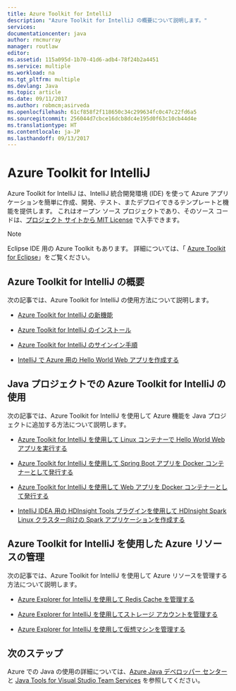 ```yaml
---
title: Azure Toolkit for IntelliJ
description: "Azure Toolkit for IntelliJ の概要について説明します。"
services: 
documentationcenter: java
author: rmcmurray
manager: routlaw
editor: 
ms.assetid: 115a095d-1b70-41d6-adb4-78f24b2a4451
ms.service: multiple
ms.workload: na
ms.tgt_pltfrm: multiple
ms.devlang: Java
ms.topic: article
ms.date: 09/11/2017
ms.author: robmcm;asirveda
ms.openlocfilehash: 61cf858f2f118650c34c299634fc0c47c22fd6a5
ms.sourcegitcommit: 256044d7cbce16dcb8dc4e195d0f63c10cb44d4e
ms.translationtype: HT
ms.contentlocale: ja-JP
ms.lasthandoff: 09/13/2017
---
```

# <a name="azure-toolkit-for-intellij"></a>Azure Toolkit for IntelliJ
Azure Toolkit for IntelliJ は、IntelliJ 統合開発環境 (IDE) を使って Azure アプリケーションを簡単に作成、開発、テスト、またデプロイできるテンプレートと機能を提供します。 これはオープン ソース プロジェクトであり、そのソース コードは、[プロジェクト サイトから MIT License](https://github.com/microsoft/azure-tools-for-java) で入手できます。

> [!NOTE]
> Eclipse IDE 用の Azure Toolkit もあります。 詳細については、「 [Azure Toolkit for Eclipse](../eclipse/azure-toolkit-for-eclipse.md)」をご覧ください。
> 
> 

## <a name="get-started-with-the-azure-toolkit-for-intellij"></a>Azure Toolkit for IntelliJ の概要
次の記事では、Azure Toolkit for IntelliJ の使用方法について説明します。

* [Azure Toolkit for IntelliJ の新機能](azure-toolkit-for-intellij-whats-new.md)

* [Azure Toolkit for IntelliJ のインストール](azure-toolkit-for-intellij-installation.md)

* [Azure Toolkit for IntelliJ のサインイン手順](azure-toolkit-for-intellij-sign-in-instructions.md)

* [IntelliJ で Azure 用の Hello World Web アプリを作成する](/azure/app-service-web/app-service-web-intellij-create-hello-world-web-app)

## <a name="use-the-azure-toolkit-for-intellij-with-your-java-projects"></a>Java プロジェクトでの Azure Toolkit for IntelliJ の使用
次の記事では、Azure Toolkit for IntelliJ を使用して Azure 機能を Java プロジェクトに追加する方法について説明します。

* [Azure Toolkit for IntelliJ を使用して Linux コンテナーで Hello World Web アプリを実行する](azure-toolkit-for-intellij-hello-world-web-app-linux.md)

* [Azure Toolkit for IntelliJ を使用して Spring Boot アプリを Docker コンテナーとして発行する](azure-toolkit-for-intellij-publish-spring-boot-docker-app.md)

* [Azure Toolkit for IntelliJ を使用して Web アプリを Docker コンテナーとして発行する](azure-toolkit-for-intellij-publish-as-docker-container.md)

* [IntelliJ IDEA 用の HDInsight Tools プラグインを使用して HDInsight Spark Linux クラスター向けの Spark アプリケーションを作成する](/azure/hdinsight/hdinsight-apache-spark-intellij-tool-plugin)

## <a name="manage-azure-resources-using-the-azure-toolkit-for-intellij"></a>Azure Toolkit for IntelliJ を使用した Azure リソースの管理
次の記事では、Azure Toolkit for IntelliJ を使用して Azure リソースを管理する方法について説明します。

* [Azure Explorer for IntelliJ を使用して Redis Cache を管理する](azure-toolkit-for-intellij-managing-redis-caches-using-azure-explorer.md)

* [Azure Explorer for IntelliJ を使用してストレージ アカウントを管理する](azure-toolkit-for-intellij-managing-virtual-machines-using-azure-explorer.md)

* [Azure Explorer for IntelliJ を使用して仮想マシンを管理する](azure-toolkit-for-intellij-managing-storage-accounts-using-azure-explorer.md)

## <a name="next-steps"></a>次のステップ

Azure での Java の使用の詳細については、[Azure Java デベロッパー センター](https://azure.microsoft.com/develop/java/)と [Java Tools for Visual Studio Team Services](https://java.visualstudio.com/) を参照してください。

<!-- [!INCLUDE [azure-toolkit-additional-resources](../includes/azure-toolkit-additional-resources.md)] -->

<!-- URL List -->

[Azure Java Developer Center]: https://azure.microsoft.com/develop/java/
[Java Tools for Visual Studio Team Services]: https://java.visualstudio.com/

<!-- Temporarily Deprecated URLs -->

<!-- [Debug a Java Web App on Azure in IntelliJ]: ./app-service-web/app-service-web-debug-java-web-app-in-intellij.md -->
